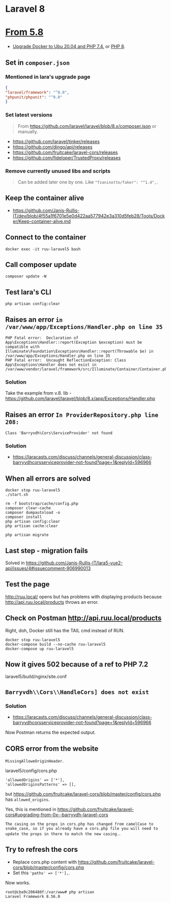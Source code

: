 # Laravel 8

# [From 5.8](https://github.com/Janis-Rullis-IT/lara5-vue2-api/issues/14)

* [Upgrade Docker to Ubu 20.04 and PHP 7.4.](https://github.com/Janis-Rullis-IT/lara5-vue2-api/issues/14) or [PHP 8](https://github.com/Janis-Rullis-IT/lara5-vue2-api/issues/17).

## Set in `composer.json`

### Mentioned in lara's upgrade page

```json
{
"laravel/framework": "^8.0",
"phpunit/phpunit": "^9.0"
}
```

### Set latest versions

> From https://github.com/laravel/laravel/blob/8.x/composer.json or manually.

* https://github.com/laravel/tinker/releases
* https://github.com/dingo/api/releases 
* https://github.com/fruitcake/laravel-cors/releases
* https://github.com/fideloper/TrustedProxy/releases

### Remove currently unused libs and scripts

> Can be added later one by one.
Like `"fzaninotto/faker": "^1.4",`.

## Keep the container alive 

* https://github.com/Janis-Rullis-IT/dev/blob/4f55a1f6701e5e0d422aa577942e3a310d5feb28/Tools/Docker/Keep-container-alive.md

## Connect to the container

```shell
docker exec -it ruu-laravel5 bash
```

## Call composer update

```shell
composer update -W             
```

## Test lara's CLI

```shell
php artisan config:clear
```

## Raises an error `in /var/www/app/Exceptions/Handler.php on line 35`

```
PHP Fatal error:  Declaration of App\Exceptions\Handler::report(Exception $exception) must be compatible with Illuminate\Foundation\Exceptions\Handler::report(Throwable $e) in /var/www/app/Exceptions/Handler.php on line 35
PHP Fatal error:  Uncaught ReflectionException: Class App\Exceptions\Handler does not exist in /var/www/vendor/laravel/framework/src/Illuminate/Container/Container.php:873
```

### Solution

Take the example from v.8. lib - https://github.com/laravel/laravel/blob/8.x/app/Exceptions/Handler.php

## Raises an error `In ProviderRepository.php line 208:`
                                                   
```
Class 'Barryvdh\Cors\ServiceProvider' not found  
```

### Solution

* https://laracasts.com/discuss/channels/general-discussion/class-barryvdhcorsserviceprovider-not-found?page=1&replyId=596966

## When all errors are solved

```shell
docker stop ruu-laravel5
./start.sh
```

```shell
rm -f bootstrap/cache/config.php
composer clear-cache
composer dumpautoload -o
composer install
php artisan config:clear
php artisan cache:clear

php artisan migrate
```

## Last step - migration fails

Solved in https://github.com/Janis-Rullis-IT/lara5-vue2-api/issues/4#issuecomment-906990013

## Test the page

http://ruu.local/ opens but has problems with displaying products because http://api.ruu.local/products throws an error.

## Check on Postman http://api.ruu.local/products

Right, doh, Docker still has the TAIL cmd instead of RUN.

```shell
docker stop ruu-laravel5
docker-compose build --no-cache ruu-laravel5
docker-compose up ruu-laravel5
```

## Now it gives 502 because of a ref to PHP 7.2

laravel5/build/nginx/site.conf

## `Barryvdh\\Cors\\HandleCors] does not exist`

### Solution

* https://laracasts.com/discuss/channels/general-discussion/class-barryvdhcorsserviceprovider-not-found?page=1&replyId=596966

Now Postman returns the expected output.

## CORS error from the website

`MissingAlloweOriginHeader`.

laravel5/config/cors.php

```
'allowedOrigins' => ['*'],
'allowedOriginsPatterns' => [],
```

but https://github.com/fruitcake/laravel-cors/blob/master/config/cors.php has `allowed_origins`.

Yes, this is mentioned in https://github.com/fruitcake/laravel-cors#upgrading-from-0x--barryvdh-laravel-cors

`The casing on the props in cors.php has changed from camelCase to snake_case, so if you already have a cors.php file you will need to update the props in there to match the new casing.`.

## Try to refresh the cors

* Replace cors.php content with https://github.com/fruitcake/laravel-cors/blob/master/config/cors.php 
* Set this `'paths' => ['*'],`.

Now works.

```
root@cba9c206488f:/var/www# php artisan 
Laravel Framework 8.56.0
```
